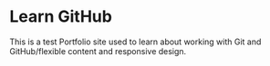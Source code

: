 # Learn GitHub

This is a test Portfolio site used to learn about working with Git and GitHub/flexible content and responsive design.
